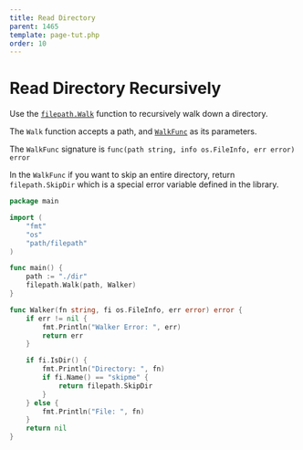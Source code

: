 ```yaml
---
title: Read Directory
parent: 1465
template: page-tut.php
order: 10
---
```


# Read Directory Recursively

Use the [`filepath.Walk`](https://golang.org/pkg/path/filepath/#Walk) function to recursively walk down a directory.

The `Walk` function accepts a path, and [`WalkFunc`](https://golang.org/pkg/path/filepath/#WalkFunc) as its parameters.

The `WalkFunc` signature is `func(path string, info os.FileInfo, err error) error`

In the `WalkFunc` if you want to skip an entire directory, return `filepath.SkipDir` which is a special error variable defined in the library.

```go
package main

import (
	"fmt"
	"os"
	"path/filepath"
)

func main() {
	path := "./dir"
	filepath.Walk(path, Walker)
}

func Walker(fn string, fi os.FileInfo, err error) error {
	if err != nil {
		fmt.Println("Walker Error: ", err)
		return err
	}

	if fi.IsDir() {
		fmt.Println("Directory: ", fn)
		if fi.Name() == "skipme" {
			return filepath.SkipDir
		}
	} else {
		fmt.Println("File: ", fn)
	}
	return nil
}
```
